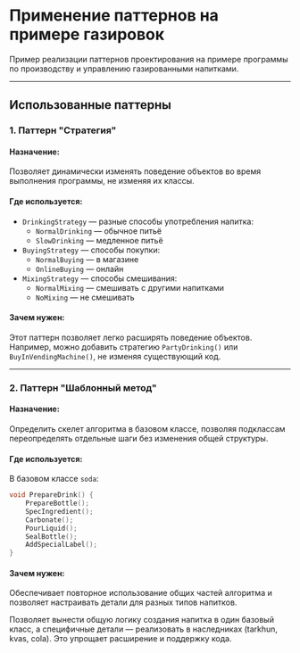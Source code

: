 #  Применение паттернов на примере газировок

Пример реализации паттернов проектирования на примере программы по производству и управлению газированными напитками.

---

## Использованные паттерны

### 1. Паттерн "Стратегия" 

####  Назначение:
Позволяет динамически изменять поведение объектов во время выполнения программы, не изменяя их классы.

####  Где используется:
- `DrinkingStrategy` — разные способы употребления напитка:
  - `NormalDrinking` — обычное питьё
  - `SlowDrinking` — медленное питьё
- `BuyingStrategy` — способы покупки:
  - `NormalBuying` — в магазине
  - `OnlineBuying` — онлайн
- `MixingStrategy` — способы смешивания:
  - `NormalMixing` — смешивать с другими напитками
  - `NoMixing` — не смешивать

####  Зачем нужен:
Этот паттерн позволяет легко расширять поведение объектов. Например, можно добавить стратегию `PartyDrinking()` или `BuyInVendingMachine()`, не изменяя существующий код.

---

### 2. Паттерн "Шаблонный метод" 

#### Назначение:
Определить скелет алгоритма в базовом классе, позволяя подклассам переопределять отдельные шаги без изменения общей структуры.

#### Где используется:
В базовом классе `soda`:

```cpp
void PrepareDrink() {
    PrepareBottle();
    SpecIngredient();
    Carbonate();
    PourLiquid();
    SealBottle();
    AddSpecialLabel();
}
```
#### Зачем нужен:
Обеспечивает повторное использование общих частей алгоритма и позволяет настраивать детали для разных типов напитков.

Позволяет вынести общую логику создания напитка в один базовый класс, а специфичные детали — реализовать в наследниках (tarkhun, kvas, cola). Это упрощает расширение и поддержку кода.
